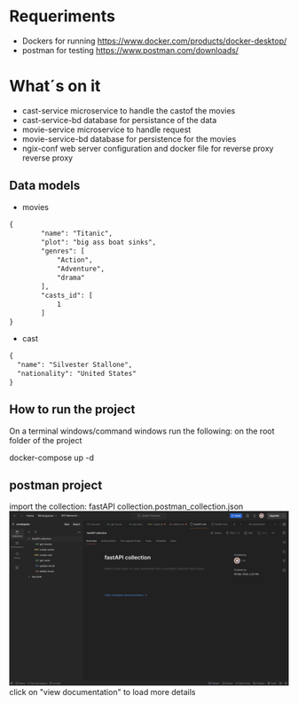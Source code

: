 # Requeriments
* Dockers for running https://www.docker.com/products/docker-desktop/ 
* postman for testing https://www.postman.com/downloads/

# What´s on it
* cast-service microservice to handle the castof the movies
* cast-service-bd database for persistance of the data
* movie-service microservice to handle request 
* movie-service-bd database for persistence for the movies
* ngix-conf web server configuration and docker file for reverse proxy reverse proxy

## Data models
* movies
```
{
        "name": "Titanic",
        "plot": "big ass boat sinks",
        "genres": [
            "Action",
            "Adventure",
            "drama"
        ],
        "casts_id": [
            1
        ]
}
```
* cast
```
{
  "name": "Silvester Stallone",
  "nationality": "United States"
}
```
## How to run the project
On a terminal windows/command windows run the following:
on the root folder of the project

 docker-compose up -d
 
## postman project
import the collection: fastAPI collection.postman_collection.json
![image](postman-image.png)
click on "view documentation" to load more details
